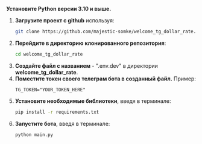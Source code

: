 

**Установите Python версии 3.10 и выше.**

1. **Загрузите проект с github** используя:
   ```bash  
   git clone https://github.com/majestic-somke/welcome_tg_dollar_rate.git
2. **Перейдите в директорию клонированного репозитория**:
   ```bash
   cd welcome_tg_dollar_rate
3. **Создайте файл с названием** - ".env.dev" в директории **welcome_tg_dollar_rate**.
4. **Поместите токен своего телеграм бота в созданный файл.** Пример:
    ```plaintext
    TG_TOKEN="YOUR_TOKEN_HERE"
5. **Установите необходимые библиотеки**, введя в терминале:
   ```bash
   pip install -r requirements.txt
6. **Запустите бота**, введя в терминале:
   ```bash
   python main.py  
 
